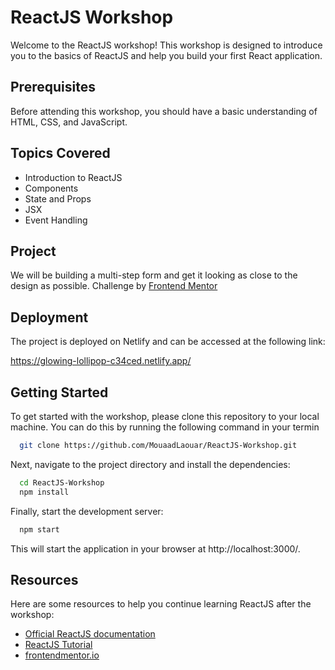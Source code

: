 
# ReactJS Workshop

Welcome to the ReactJS workshop! This workshop is designed to introduce you to the basics of ReactJS and help you build your first React application.


## Prerequisites

Before attending this workshop, you should have a basic understanding of HTML, CSS, and JavaScript.


## Topics Covered

- Introduction to ReactJS
- Components
- State and Props
- JSX
- Event Handling


## Project

We will be building a multi-step form and get it looking as close to the design as possible.
Challenge by [Frontend Mentor](https://www.frontendmentor.io)

## Deployment

The project is deployed on Netlify and can be accessed at the following link:

https://glowing-lollipop-c34ced.netlify.app/


## Getting Started

To get started with the workshop, please clone this repository to your local machine. You can do this by running the following command in your termin

```bash
  git clone https://github.com/MouaadLaouar/ReactJS-Workshop.git
```

Next, navigate to the project directory and install the dependencies:

```bash
  cd ReactJS-Workshop 
  npm install
```

Finally, start the development server:

```bash
  npm start
```

This will start the application in your browser at http://localhost:3000/.
## Resources

Here are some resources to help you continue learning ReactJS after the workshop:

- [Official ReactJS documentation](https://reactjs.org/docs/getting-started.html)
- [ReactJS Tutorial](https://reactjs.org/tutorial/tutorial.html)
- [frontendmentor.io](https://www.frontendmentor.io)